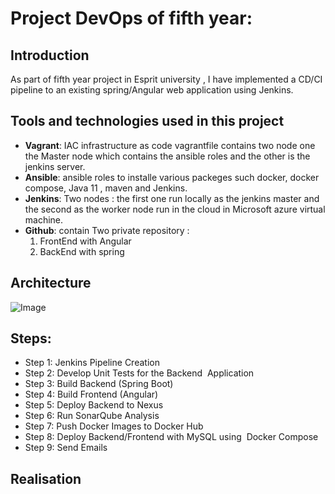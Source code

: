 # Project DevOps of fifth year:


## Introduction 

As part of fifth year project in Esprit university , I have implemented a CD/CI pipeline to an existing spring/Angular web application using Jenkins.

## Tools and technologies used in this project


- **Vagrant**:  IAC infrastructure as code vagrantfile contains two node one the Master node which contains the ansible roles and the other is the jenkins server.
- **Ansible**: ansible roles to installe various packeges such docker, docker compose, Java 11 , maven and Jenkins.
- **Jenkins**: Two nodes : the first one run locally as the jenkins master and the second as the worker node run in the cloud in Microsoft azure virtual machine.
- **Github**: contain Two private repository :
	 1. FrontEnd with Angular
	 2. BackEnd with spring 
 

## Architecture
![Image]([DevopsProjectArchitecture.png])

## Steps:
- Step 1: Jenkins Pipeline Creation
- Step 2: Develop Unit Tests for the Backend  Application
- Step 3: Build Backend (Spring Boot)
- Step 4: Build Frontend (Angular)
- Step 5: Deploy Backend to Nexus
- Step 6: Run SonarQube Analysis
- Step 7: Push Docker Images to Docker Hub
- Step 8: Deploy Backend/Frontend with MySQL using  Docker Compose
- Step 9: Send Emails


## Realisation 




